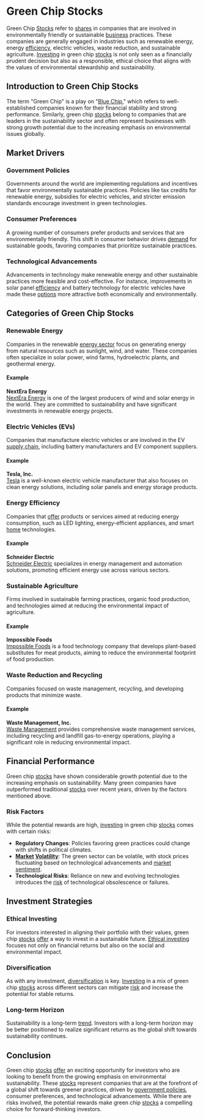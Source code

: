 # Green Chip Stocks

Green Chip [Stocks](../s/stock.md) refer to [shares](../s/shares.md) in companies that are involved in environmentally friendly or sustainable [business](../b/business.md) practices. These companies are generally engaged in industries such as renewable energy, energy [efficiency](../e/efficiency.md), electric vehicles, waste reduction, and sustainable agriculture. [Investing](../i/investing.md) in green chip [stocks](../s/stock.md) is not only seen as a financially prudent decision but also as a responsible, ethical choice that aligns with the values of environmental stewardship and sustainability.

## Introduction to Green Chip Stocks

The term "Green Chip" is a play on "[Blue Chip](../b/blue_chip.md)," which refers to well-established companies known for their financial stability and strong performance. Similarly, green chip [stocks](../s/stock.md) belong to companies that are leaders in the sustainability sector and often represent businesses with strong growth potential due to the increasing emphasis on environmental issues globally.

## Market Drivers

### Government Policies

Governments around the world are implementing regulations and incentives that favor environmentally sustainable practices. Policies like tax credits for renewable energy, subsidies for electric vehicles, and stricter emission standards encourage investment in green technologies.

### Consumer Preferences

A growing number of consumers prefer products and services that are environmentally friendly. This shift in consumer behavior drives [demand](../d/demand.md) for sustainable goods, favoring companies that prioritize sustainable practices.

### Technological Advancements

Advancements in technology make renewable energy and other sustainable practices more feasible and cost-effective. For instance, improvements in solar panel [efficiency](../e/efficiency.md) and battery technology for electric vehicles have made these [options](../o/options.md) more attractive both economically and environmentally.

## Categories of Green Chip Stocks

### Renewable Energy

Companies in the renewable [energy sector](../e/energy_sector.md) focus on generating energy from natural resources such as sunlight, wind, and water. These companies often specialize in solar power, wind farms, hydroelectric plants, and geothermal energy.

#### Example

**NextEra Energy**  
[NextEra Energy](https://www.nexteraenergy.com/) is one of the largest producers of wind and solar energy in the world. They are committed to sustainability and have significant investments in renewable energy projects.

### Electric Vehicles (EVs)

Companies that manufacture electric vehicles or are involved in the EV [supply chain](../s/supply_chain.md), including battery manufacturers and EV component suppliers.

#### Example

**Tesla, Inc.**  
[Tesla](https://www.tesla.com/) is a well-known electric vehicle manufacturer that also focuses on clean energy solutions, including solar panels and energy storage products.

### Energy Efficiency

Companies that [offer](../o/offer.md) products or services aimed at reducing energy consumption, such as LED lighting, energy-efficient appliances, and smart [home](../h/home.md) technologies.

#### Example

**Schneider Electric**  
[Schneider Electric](https://www.se.com/) specializes in energy management and automation solutions, promoting efficient energy use across various sectors.

### Sustainable Agriculture

Firms involved in sustainable farming practices, organic food production, and technologies aimed at reducing the environmental impact of agriculture.

#### Example

**Impossible Foods**  
[Impossible Foods](https://impossiblefoods.com/) is a food technology company that develops plant-based substitutes for meat products, aiming to reduce the environmental footprint of food production.

### Waste Reduction and Recycling

Companies focused on waste management, recycling, and developing products that minimize waste.

#### Example

**Waste Management, Inc.**  
[Waste Management](https://www.wm.com/) provides comprehensive waste management services, including recycling and landfill gas-to-energy operations, playing a significant role in reducing environmental impact.

## Financial Performance

Green chip [stocks](../s/stock.md) have shown considerable growth potential due to the increasing emphasis on sustainability. Many green companies have outperformed traditional [stocks](../s/stock.md) over recent years, driven by the factors mentioned above.

### Risk Factors

While the potential rewards are high, [investing](../i/investing.md) in green chip [stocks](../s/stock.md) comes with certain risks:
- **Regulatory Changes**: Policies favoring green practices could change with shifts in political climates.
- **[Market](../m/market.md) [Volatility](../v/volatility.md)**: The green sector can be volatile, with stock prices fluctuating based on technological advancements and [market sentiment](../m/market_sentiment.md).
- **Technological Risks**: Reliance on new and evolving technologies introduces the [risk](../r/risk.md) of technological obsolescence or failures.

## Investment Strategies

### Ethical Investing

For investors interested in aligning their portfolio with their values, green chip [stocks](../s/stock.md) [offer](../o/offer.md) a way to invest in a sustainable future. [Ethical investing](../e/ethical_investing.md) focuses not only on financial returns but also on the social and environmental impact.

### Diversification

As with any investment, [diversification](../d/diversification.md) is key. [Investing](../i/investing.md) in a mix of green chip [stocks](../s/stock.md) across different sectors can mitigate [risk](../r/risk.md) and increase the potential for stable returns.

### Long-term Horizon

Sustainability is a long-term [trend](../t/trend.md). Investors with a long-term horizon may be better positioned to realize significant returns as the global shift towards sustainability continues.

## Conclusion

Green chip [stocks](../s/stock.md) [offer](../o/offer.md) an exciting opportunity for investors who are looking to benefit from the growing emphasis on environmental sustainability. These [stocks](../s/stock.md) represent companies that are at the forefront of a global shift towards greener practices, driven by [government policies](../g/government_policies_in_trading.md), consumer preferences, and technological advancements. While there are risks involved, the potential rewards make green chip [stocks](../s/stock.md) a compelling choice for forward-thinking investors.